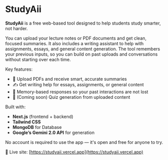 # StudyAii

**StudyAii** is a free web-based tool designed to help students study smarter, not harder.

You can upload your lecture notes or PDF documents and get clean, focused summaries. It also includes a writing assistant to help with assignments, essays, and general content generation. The tool remembers your previous inputs, so you can build on past uploads and conversations without starting over each time.

Key features:
- 📄 Upload PDFs and receive smart, accurate summaries
- ✍️ Get writing help for essays, assignments, or general content
- 📌 Memory-based responses so your past interactions are not lost
- 🧠 (Coming soon) Quiz generation from uploaded content

Built with:
- **Next.js** (frontend + backend)
- **Tailwind CSS**
- **MongoDB** for Database
- **Google’s Gemini 2.0 API** for  generation

No account is required to use the app — it's open and free for anyone to try.

🔗 Live site: [https://studyaii.vercel.app](https://studyaii.vercel.app)
